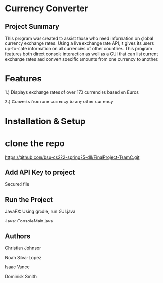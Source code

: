 # Currency Converter
## Project Summary
This program was created to assist those who need information on global currency exchange rates. Using a live exchange rate API, it gives its users up-to-date information on all currencies of other countries. This program features both direct console interaction as well as a GUI that can list current exchange rates and convert specific amounts from one currency to another. 

# Features
1.) Displays exchange rates of over 170 currencies based on Euros

2.) Converts from one currency to any other currency

# Installation & Setup
# clone the repo
https://github.com/bsu-cs222-spring25-dll/FinalProject-TeamC.git

## Add API Key to project
Secured file 

## Run the Project
JavaFX: Using gradle, run GUI.java

Java: ConsoleMain.java

## Authors
Christian Johnson

Noah Silva-Lopez

Isaac Vance

Dominick Smith
